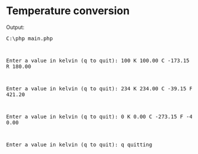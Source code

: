 # Temperature conversion

Output:<pre>C:\php main.php

Enter a value in kelvin (q to quit): 100
 K  100.00
 C  -173.15
 F  -279.67
 R  180.00

Enter a value in kelvin (q to quit): 234
 K  234.00
 C  -39.15
 F  -38.47
 R  421.20

Enter a value in kelvin (q to quit): 0
 K  0.00
 C  -273.15
 F  -459.67
 R  0.00

Enter a value in kelvin (q to quit): q
quitting</pre>

